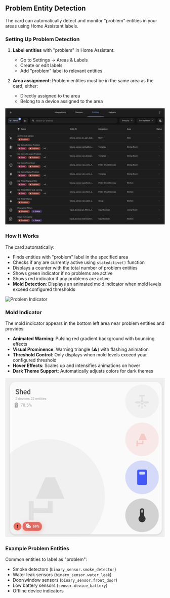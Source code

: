 ## Problem Entity Detection

The card can automatically detect and monitor "problem" entities in your areas using Home Assistant labels.

### Setting Up Problem Detection

1. **Label entities** with "problem" in Home Assistant:
   - Go to Settings → Areas & Labels
   - Create or edit labels
   - Add "problem" label to relevant entities

2. **Area assignment**: Problem entities must be in the same area as the card, either:
   - Directly assigned to the area
   - Belong to a device assigned to the area

![Problem Label Setup](../../assets/problem-label.png)

### How It Works

The card automatically:

- Finds entities with "problem" label in the specified area
- Checks if any are currently active using `stateActive()` function
- Displays a counter with the total number of problem entities
- Shows green indicator if no problems are active
- Shows red indicator if any problems are active
- **Mold Detection**: Displays an animated mold indicator when mold levels exceed configured thresholds

![Problem Indicator](../../assets/problems.png)

### Mold Indicator

The mold indicator appears in the bottom left area near problem entities and provides:

- **Animated Warning**: Pulsing red gradient background with bouncing effects
- **Visual Prominence**: Warning triangle (⚠) with flashing animation
- **Threshold Control**: Only displays when mold levels exceed your configured threshold
- **Hover Effects**: Scales up and intensifies animations on hover
- **Dark Theme Support**: Automatically adjusts colors for dark themes

![Moldy](../../assets/moldy.png)

### Example Problem Entities

Common entities to label as "problem":

- Smoke detectors (`binary_sensor.smoke_detector`)
- Water leak sensors (`binary_sensor.water_leak`)
- Door/window sensors (`binary_sensor.front_door`)
- Low battery sensors (`sensor.device_battery`)
- Offline device indicators
